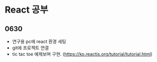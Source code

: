 # React 공부

## 0630
- 연구용 pc에 react 환경 세팅
- git에 프로젝트 연결
- tic tac toe 예제보며 구현. (https://ko.reactjs.org/tutorial/tutorial.html)

